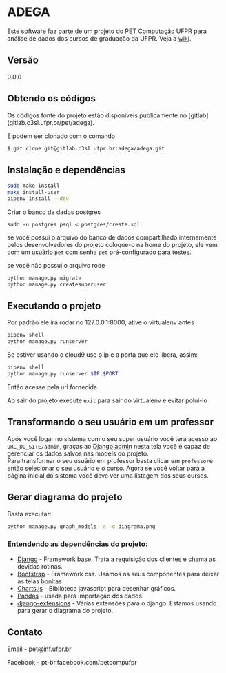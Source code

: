 # ADEGA


Este software faz parte de um projeto do PET Computação UFPR para 
análise de dados dos cursos de graduação da UFPR. Veja a [wiki](http://gitlab.c3sl.ufpr.br/adega/adega/wikis/home).


## Versão
0.0.0



## Obtendo os códigos


Os códigos fonte do projeto estão disponíveis publicamente no [gitlab]
(gitlab.c3sl.ufpr.br/pet/adega).

E podem ser clonado com o comando

```bash
$ git clone git@gitlab.c3sl.ufpr.br:adega/adega.git
```


## Instalação e dependências


```bash
sudo make install
make install-user
pipenv install --dev
```

Criar o banco de dados postgres

```
sudo -u postgres psql < postgres/create.sql
```


se você possui o arquivo do banco de dados compartilhado internamente pelos 
desenvolvedores do projeto coloque-o na home do projeto, ele vem com um usuário 
`pet` com senha `pet` pré-configurado para testes.


se você não possui o arquivo rode

```bash
python manage.py migrate
python manage.py createsuperuser
```


## Executando o projeto

Por padrão ele irá rodar no 127.0.0.1:8000, ative o virtualenv antes
```bash
pipenv shell
python manage.py runserver
```

Se estiver usando o cloud9 use o ip e a porta que ele libera, assim:
```bash
pipenv shell
python manage.py runserver $IP:$PORT
```

Então acesse pela url fornecida

Ao sair do projeto execute `exit` para sair do virtualenv e evitar polui-lo

## Transformando o seu usuário em um professor

Após você logar no sistema com o seu super usuário você terá acesso ao `URL_DO_SITE/admin`, graças ao [Django admin](https://docs.djangoproject.com/en/1.10/ref/contrib/admin/) nesta tela você é capaz de gerenciar os dados salvos nas models do projeto.   
Para transformar o seu usuário em professor basta clicar em `professor`e então selecionar o seu usuário e o curso. Agora se você voltar para a página inicial do sistema você deve ver uma listagem dos seus cursos. 


## Gerar diagrama do projeto

Basta executar:
```bash
python manage.py graph_models -a -o diagrama.png
```

### Entendendo as dependências do projeto:

* [Django](https://www.djangoproject.com/) - Framework base. Trata a requisição dos clientes e chama as devidas rotinas.
* [Bootstrap](http://getbootstrap.com/) - Framework css. Usamos os seus componentes para deixar as telas bonitas
* [Charts.js](http://www.chartjs.org/) - Biblioteca javascript para desenhar gráficos.
* [Pandas](http://pandas.pydata.org/) - usada para importação dos dados
* [django-extensions](https://django-extensions.readthedocs.io/en/latest/) - Várias extensões para o django. Estamos usando para gerar o diagrama do projeto.


## Contato


Email - pet@inf.ufpr.br

Facebook - pt-br.facebook.com/petcompufpr
